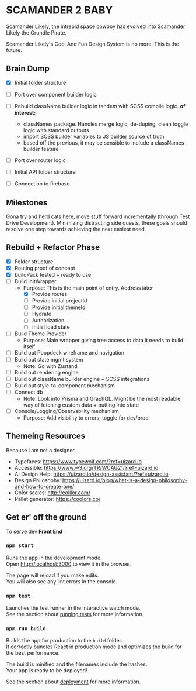# SCAMANDER 2 BABY

Scamander Likely, the intrepid space cowboy has evolved into Scamander Likely the Grundle Pirate.

Scamander Likely's Cool And Fun Design System is no more. This is the future. 

## Brain Dump

- [X] Initial folder structure
- [ ] Port over component builder logic
- [ ] Rebuild className builder logic in tandem with SCSS compile logic.
  **of interest:**
  - classNames package. Handles merge logic, de-duping, clean toggle logic with standard outputs
  - import SCSS builder variables to JS builder source of truth
  - based off the previous, it may be sensible to include a classNames builder feature

- [ ] Port over router logic
- [ ] Initial API folder structure
- [ ] Connection to firebase

## Milestones

Gona try and herd cats here, move stuff forward incrementally (through Test Drive Development). Minimizing distracting side quests, these goals should resolve one step towards achieving the next easiest need.

## Rebuild + Refactor Phase

- [X] Folder structure
- [X] Routing proof of concept
- [X] buildPack tested + ready to use
- [ ] Build InitWrapper
  - Purpose: This is the main point of entry. Address later
    - [X] Provide routes
    - [ ] Provide initial projectId
    - [ ] Provide initial themeId
    - [ ] Hydrate
    - [ ] Authorization
    - [ ] Initial load state
- [ ] Build Theme Provider
  - Purpose: Main wrapper giving tree access to data it needs to build itself
- [ ] Build out Poopdeck wireframe and navigation
- [ ] Build out state mgmt system
  - Note: Go with Zustand
- [ ] Build out rendering engine
- [ ] Build out className builder engine + SCSS integrations
- [ ] Build out style-to-component mechanism
- [ ] Connect db
  - Note: Look into Prisma and GraphQL. Might be the most readable way of fetching custom data + putting into state
- [ ] Console/Logging/Observability mechanism
  - Purpose: Add visibility to errors, toggle for dev/prod

## Themeing Resources
Because I am not a designer

- Typefaces:  <https://www.typewolf.com/?ref=uizard.io>
- Accessible: <https://www.w3.org/TR/WCAG21/?ref=uizard.io>
- AI Design Help: <https://uizard.io/design-assistant/?ref=uizard.io>
- Design Philosophy: <https://uizard.io/blog/what-is-a-design-philosophy-and-how-to-create-one/>
- Color scales: <http://colllor.com/>
- Pallet generator: <https://coolors.co/>

## Get er' off the ground

To serve dev **Front End**

### `npm start`

Runs the app in the development mode.\
Open [http://localhost:3000](http://localhost:3000) to view it in the browser.

The page will reload if you make edits.\
You will also see any lint errors in the console.

### `npm test`

Launches the test runner in the interactive watch mode.\
See the section about [running tests](https://facebook.github.io/create-react-app/docs/running-tests) for more information.

### `npm run build`

Builds the app for production to the `build` folder.\
It correctly bundles React in production mode and optimizes the build for the best performance.

The build is minified and the filenames include the hashes.\
Your app is ready to be deployed!

See the section about [deployment](https://facebook.github.io/create-react-app/docs/deployment) for more information.

